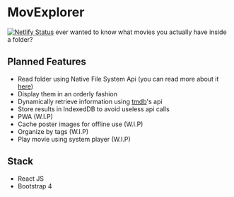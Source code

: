 # MovExplorer
[![Netlify Status](https://api.netlify.com/api/v1/badges/a45cc1f3-0cfd-4030-ace0-6a01cb3b8994/deploy-status)](https://app.netlify.com/sites/condescending-haibt-b05e44/deploys)
ever wanted to know what movies you actually have inside a folder?

## Planned Features

- Read folder using Native File System Api (you can read more about it [here](https://web.dev/native-file-system/))
- Display them in an orderly fashion
- Dynamically retrieve information using [tmdb](https://developer.tmdb.org)'s api
- Store results in IndexedDB to avoid useless api calls
- PWA (W.I.P)
- Cache poster images for offline use (W.I.P)
- Organize by tags (W.I.P)
- Play movie using system player (W.I.P)


## Stack

- React JS
- Bootstrap 4
